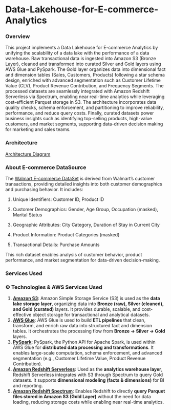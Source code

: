 # Data-Lakehouse-for-E-commerce-Analytics

### Overview

This project implements a Data Lakehouse for E-commerce Analytics by unifying the scalability of a data lake with the performance of a data warehouse. Raw transactional data is ingested into Amazon S3 (Bronze Layer), cleaned and transformed into curated Silver and Gold layers using AWS Glue and PySpark. The Gold layer organizes data into dimensional fact and dimension tables (Sales, Customers, Products) following a star schema design, enriched with advanced segmentation such as Customer Lifetime Value (CLV), Product Revenue Contribution, and Frequency Segments. The processed datasets are seamlessly integrated with Amazon Redshift Serverless via Spectrum, enabling near real-time analytics while leveraging cost-efficient Parquet storage in S3. The architecture incorporates data quality checks, schema enforcement, and partitioning to improve reliability, performance, and reduce query costs. Finally, curated datasets power business insights such as identifying top-selling products, high-value customers, and market segments, supporting data-driven decision making for marketing and sales teams.

 ### Architecture

 [Architecture Diagram](https://github.com/rtriders/Data-Lakehouse-for-E-commerce-Analytics/blob/main/Architecture.jpeg?plain=1)


### About E-commerce DataSource

The [Walmart E-commerce DataSet](https://www.kaggle.com/datasets/devarajv88/walmart-sales-dataset) is derived from Walmart’s customer transactions, providing detailed insights into both customer demographics and purchasing behavior. It includes:

1. Unique Identifiers: Customer ID, Product ID

2. Customer Demographics: Gender, Age Group, Occupation (masked), Marital Status

3. Geographic Attributes: City Category, Duration of Stay in Current City

4. Product Information: Product Categories (masked)

5. Transactional Details: Purchase Amounts

This rich dataset enables analysis of customer behavior, product performance, and market segmentation for data-driven decision-making.


### Services Used
 
### ⚙️ Technologies & AWS Services Used  

1. [**Amazon S3**](https://docs.aws.amazon.com/s3/index.html): Amazon Simple Storage Service (S3) is used as the **data lake storage layer**, organizing data into **Bronze (raw), Silver (cleaned), and Gold (curated)** layers. It provides durable, scalable, and cost-effective object storage for transactional and analytical datasets.  
2. [**AWS Glue**](https://docs.aws.amazon.com/glue/index.html): AWS Glue is used to build **ETL pipelines** that clean, transform, and enrich raw data into structured fact and dimension tables. It orchestrates the processing flow from **Bronze → Silver → Gold** layers.  
3. [**PySpark**](https://spark.apache.org/docs/latest/api/python/): PySpark, the Python API for Apache Spark, is used within AWS Glue for **distributed data processing and transformations**. It enables large-scale computation, schema enforcement, and advanced segmentation (e.g., Customer Lifetime Value, Product Revenue Contribution).  
4. [**Amazon Redshift Serverless**](https://docs.aws.amazon.com/redshift/latest/mgmt/serverless-whatis.html): Used as the **analytics warehouse layer**, Redshift Serverless integrates with S3 through Spectrum to query Gold datasets. It supports **dimensional modeling (facts & dimensions)** for BI and reporting.  
5. [**Amazon Redshift Spectrum**](https://docs.aws.amazon.com/redshift/latest/dg/c-using-redshift-spectrum.html): Enables Redshift to directly **query Parquet files stored in Amazon S3 (Gold Layer)** without the need for data loading, reducing storage costs while enabling near real-time analytics.  

  
